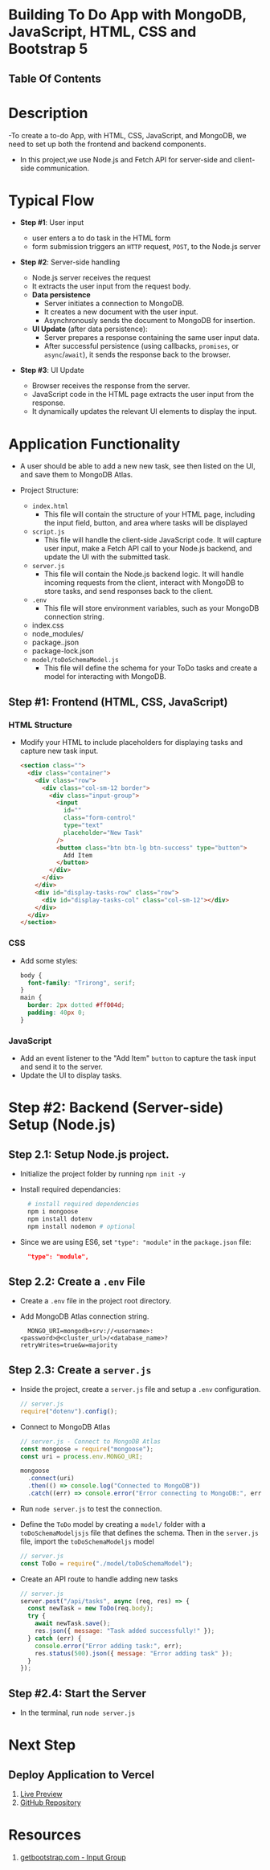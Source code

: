 # Building To Do App with MongoDB, JavaScript, HTML, CSS and Bootstrap 5

## Table Of Contents

# Description

-To create a to-do App, with HTML, CSS, JavaScript, and MongoDB, we need to set up both the frontend and backend components.

- In this project,we use Node.js and Fetch API for server-side and client-side communication.

# Typical Flow

- **Step #1**: User input

  - user enters a to do task in the HTML form
  - form submission triggers an `HTTP` request, `POST`, to the Node.js server

- **Step #2**: Server-side handling

  - Node.js server receives the request
  - It extracts the user input from the request body.
  - **Data persistence**
    - Server initiates a connection to MongoDB.
    - It creates a new document with the user input.
    - Asynchronously sends the document to MongoDB for insertion.
  - **UI Update** (after data persistence):
    - Server prepares a response containing the same user input data.
    - After successful persistence (using callbacks, `promises`, or `async`/`await`), it sends the response back to the browser.

- **Step #3**: UI Update
  - Browser receives the response from the server.
  - JavaScript code in the HTML page extracts the user input from the response.
  - It dynamically updates the relevant UI elements to display the input.

# Application Functionality

- A user should be able to add a new new task, see then listed on the UI, and save them to MongoDB Atlas.

- Project Structure:
  - `index.html`
    - This file will contain the structure of your HTML page, including the input field, button, and area where tasks will be displayed
  - `script.js`
    - This file will handle the client-side JavaScript code. It will capture user input, make a Fetch API call to your Node.js backend, and update the UI with the submitted task.
  - `server.js`
    - This file will contain the Node.js backend logic. It will handle incoming requests from the client, interact with MongoDB to store tasks, and send responses back to the client.
  - `.env`
    - This file will store environment variables, such as your MongoDB connection string.
  - index.css
  - node_modules/
  - package..json
  - package-lock.json
  - `model/toDoSchemaModel.js`
    - This file will define the schema for your ToDo tasks and create a model for interacting with MongoDB.

## Step #1: Frontend (HTML, CSS, JavaScript)

### HTML Structure

- Modify your HTML to include placeholders for displaying tasks and capture new task input.
  ```html
  <section class="">
    <div class="container">
      <div class="row">
        <div class="col-sm-12 border">
          <div class="input-group">
            <input
              id=""
              class="form-control"
              type="text"
              placeholder="New Task"
            />
            <button class="btn btn-lg btn-success" type="button">
              Add Item
            </button>
          </div>
        </div>
      </div>
      <div id="display-tasks-row" class="row">
        <div id="display-tasks-col" class="col-sm-12"></div>
      </div>
    </div>
  </section>
  ```

### CSS

- Add some styles:
  ```css
  body {
    font-family: "Trirong", serif;
  }
  main {
    border: 2px dotted #ff004d;
    padding: 40px 0;
  }
  ```

### JavaScript

- Add an event listener to the "Add Item" `button` to capture the task input and send it to the server.
- Update the UI to display tasks.

# Step #2: Backend (Server-side) Setup (Node.js)

## Step 2.1: Setup Node.js project.

- Initialize the project folder by running `npm init -y`
- Install required dependancies:

  ```sh
    # install required dependencies
    npm i mongoose
    npm install dotenv
    npm install nodemon # optional
  ```

- Since we are using ES6, set `"type": "module"` in the `package.json` file:
  ```json
    "type": "module",
  ```

## Step 2.2: Create a `.env` File

- Create a `.env` file in the project root directory.
- Add MongoDB Atlas connection string.

  ```env
    MONGO_URI=mongodb+srv://<username>:<password>@<cluster_url>/<database_name>?retryWrites=true&w=majority
  ```

## Step 2.3: Create a `server.js`

- Inside the project, create a `server.js` file and setup a `.env` configuration.
  ```js
  // server.js
  require("dotenv").config();
  ```
- Connect to MongoDB Atlas

  ```js
  // server.js - Connect to MongoDB Atlas
  const mongoose = require("mongoose");
  const uri = process.env.MONGO_URI;

  mongoose
    .connect(uri)
    .then(() => console.log("Connected to MongoDB"))
    .catch((err) => console.error("Error connecting to MongoDB:", err));
  ```

- Run `node server.js` to test the connection.

- Define the `ToDo` model by creating a `model/` folder with a `toDoSchemaModeljsjs` file that defines the schema. Then in the `server.js` file, import the `toDoSchemaModeljs` model
  ```js
  // server.js
  const ToDo = require("./model/toDoSchemaModel");
  ```
- Create an API route to handle adding new tasks
  ```js
  // server.js
  server.post("/api/tasks", async (req, res) => {
    const newTask = new ToDo(req.body);
    try {
      await newTask.save();
      res.json({ message: "Task added successfully!" });
    } catch (err) {
      console.error("Error adding task:", err);
      res.status(500).json({ message: "Error adding task" });
    }
  });
  ```

## Step #2.4: Start the Server

- In the terminal, run `node server.js`

# Next Step

## Deploy Application to Vercel

1. [Live Preview]()
2. [GitHub Repository]()

# Resources

1. [getbootstrap.com - Input Group](https://getbootstrap.com/docs/5.0/forms/input-group/)
